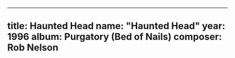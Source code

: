 
---
title: Haunted Head
name: "Haunted Head"
year:  1996
album: Purgatory (Bed of Nails)
composer: Rob Nelson
---
